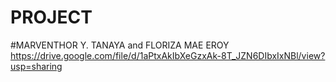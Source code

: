 # PROJECT
#MARVENTHOR Y. TANAYA    and FLORIZA MAE EROY
https://drive.google.com/file/d/1aPtxAkIbXeGzxAk-8T_JZN6DIbxIxNBl/view?usp=sharing

